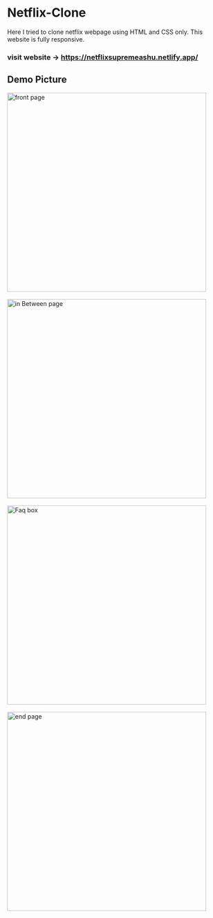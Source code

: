 # Netflix-Clone
Here I tried to clone netflix webpage using HTML and CSS only.
This website is fully responsive. <br>
### visit website -> https://netflixsupremeashu.netlify.app/
## Demo Picture
<img width="460" alt="front page" src="https://github.com/supremeashu/Netflix-Clone/assets/145740067/e16560f4-a6f0-4f73-847a-b2395e163640">
<br><br>
<img width="460" alt="in Between page" src="https://github.com/supremeashu/Netflix-Clone/assets/145740067/b6cdd29b-779b-4e81-b6bc-b69d59ac338e">
<br><br>
<img width="460" alt="Faq box" src="https://github.com/supremeashu/Netflix-Clone/assets/145740067/a0e50559-532c-4e49-88a2-4be991c64929">
<br><br>
<img width="460" alt="end page" src="https://github.com/supremeashu/Netflix-Clone/assets/145740067/4419abde-bc35-467c-96b9-77f82b487325">
<br>
